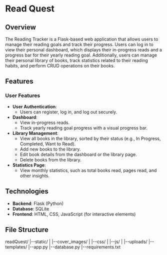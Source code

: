 # Read Quest

## Overview
The Reading Tracker is a Flask-based web application that allows users to manage their reading goals and track their progress. Users can log in to view their personal dashboard, which displays their in-progress reads and a progress bar for their yearly reading goal. Additionally, users can manage their personal library of books, track statistics related to their reading habits, and perform CRUD operations on their books.

## Features

### User Features
- **User Authentication**:
  - Users can register, log in, and log out securely.
- **Dashboard**:
  - View in-progress reads.
  - Track yearly reading goal progress with a visual progress bar.
- **Library Management**:
  - View all books in the library, sorted by their status (e.g., In Progress, Completed, Want to Read).
  - Add new books to the library.
  - Edit book details from the dashboard or the library page.
  - Delete books from the library.
- **Statistics Page**:
  - View monthly statistics, such as total books read, pages read, and other insights.

## Technologies
- **Backend**: Flask (Python)
- **Database**: SQLite
- **Frontend**: HTML, CSS, JavaScript (for interactive elements)

## File Structure
readQuest/
|--static/
|  |--cover_images/
|  |--css/
|  |--js/
|  |--uploads/
|--templates/
|--app.py
|--database.py
|--requirements.txt
